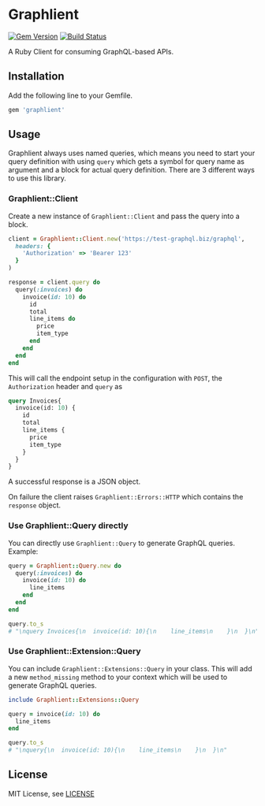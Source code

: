 # Graphlient

[![Gem Version](https://badge.fury.io/rb/graphlient.svg)](https://badge.fury.io/rb/graphlient)
[![Build Status](https://travis-ci.org/ashkan18/graphlient.svg?branch=master)](https://travis-ci.org/ashkan18/graphlient)

A Ruby Client for consuming GraphQL-based APIs.

## Installation

Add the following line to your Gemfile.

```ruby
gem 'graphlient'
```

## Usage

Graphlient always uses named queries, which means you need to start your query definition with using `query` which gets a symbol for query name as argument and a block for actual query definition. There are 3 different ways to use this library.

### Graphlient::Client

Create a new instance of `Graphlient::Client` and pass the query into a block.

```ruby
client = Graphlient::Client.new('https://test-graphql.biz/graphql',
  headers: {
    'Authorization' => 'Bearer 123'
  }
)

response = client.query do
  query(:invoices) do
    invoice(id: 10) do
      id
      total
      line_items do
        price
        item_type
      end
    end
  end
end
```

This will call the endpoint setup in the configuration with `POST`, the `Authorization` header and `query` as

```graphql
query Invoices{
  invoice(id: 10) {
    id
    total
    line_items {
      price
      item_type
    }
  }
}
```

A successful response is a JSON object.

On failure the client raises `Graphlient::Errors::HTTP` which contains the `response` object.

### Use Graphlient::Query directly

You can directly use `Graphlient::Query` to generate GraphQL queries. Example:

```ruby
query = Graphlient::Query.new do
  query(:invoices) do
    invoice(id: 10) do
      line_items
    end
  end
end

query.to_s
# "\nquery Invoices{\n  invoice(id: 10){\n    line_items\n    }\n  }\n"
```

### Use Graphlient::Extension::Query

You can include `Graphlient::Extensions::Query` in your class. This will add a new `method_missing` method to your context which will be used to generate GraphQL queries.

```ruby
include Graphlient::Extensions::Query

query = invoice(id: 10) do
  line_items
end

query.to_s
# "\nquery{\n  invoice(id: 10){\n    line_items\n    }\n  }\n"
```

## License

MIT License, see [LICENSE](LICENSE)
